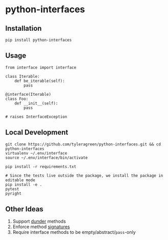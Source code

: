 # python-interfaces
## Installation
```
pip install python-interfaces
```
## Usage
```
from interface import interface

class Iterable:
    def be_iterable(self):
        pass

@interface(Iterable)
class Foo:
    def __init__(self):
        pass

# raises InterfaceException
```
## Local Development
```
git clone https://github.com/tyleragreen/python-interfaces.git && cd python-interfaces
virtualenv ~/.env/interface
source ~/.env/interface/bin/activate

pip install -r requirements.txt

# Since the tests live outside the package, we install the package in editable mode
pip install -e .
pytest
pyright
```
## Other Ideas
1. Support [dunder](https://dbader.org/blog/meaning-of-underscores-in-python) methods
1. Enforce method [signatures](https://docs.python.org/3.6/library/inspect.html#inspect.signature)
1. Require interface methods to be empty/abstract/`pass`-only
